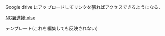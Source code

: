 Google drive にアップロードしてリンクを張ればアクセスできるようになる．

[NC翼進捗.xlsx](https://github.com/TeamBirdmanTrial/wiki/files/8453237/NC.xlsx)

テンプレート(これを編集しても反映されない)
